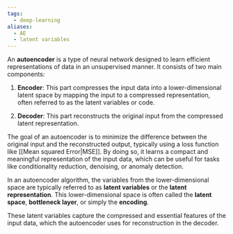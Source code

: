 ```yaml
---
tags:
  - deep-learning
aliases:
  - AE
  - latent variables
---
```

An **autoencoder** is a type of neural network designed to learn efficient representations of data in an unsupervised manner. It consists of two main components:

1. **Encoder**: This part compresses the input data into a lower-dimensional latent space by mapping the input to a compressed representation, often referred to as the latent variables or code.
    
2. **Decoder**: This part reconstructs the original input from the compressed latent representation.
    

The goal of an autoencoder is to minimize the difference between the original input and the reconstructed output, typically using a loss function like [[Mean squared Error|MSE]]. By doing so, it learns a compact and meaningful representation of the input data, which can be useful for tasks like conditionality reduction, denoising, or anomaly detection.

In an autoencoder algorithm, the variables from the lower-dimensional space are typically referred to as **latent variables** or the **latent representation**. This lower-dimensional space is often called the **latent space**, **bottleneck layer**, or simply the **encoding**.

These latent variables capture the compressed and essential features of the input data, which the autoencoder uses for reconstruction in the decoder.